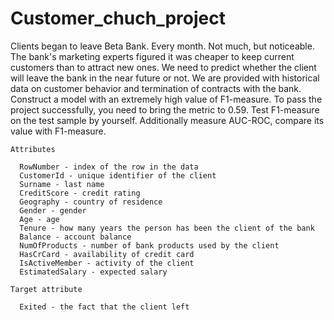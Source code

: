 # Customer_chuch_project

Clients began to leave Beta Bank. Every month. Not much, but noticeable. The bank's marketing experts figured it was cheaper to keep current customers than to attract new ones.
We need to predict whether the client will leave the bank in the near future or not. We are provided with historical data on customer behavior and termination of contracts with the bank.
Construct a model with an extremely high value of F1-measure. To pass the project successfully, you need to bring the metric to 0.59. Test F1-measure on the test sample by yourself.
Additionally measure AUC-ROC, compare its value with F1-measure.

```
Attributes 

  RowNumber - index of the row in the data
  CustomerId - unique identifier of the client
  Surname - last name
  CreditScore - credit rating
  Geography - country of residence
  Gender - gender
  Age - age
  Tenure - how many years the person has been the client of the bank
  Balance - account balance
  NumOfProducts - number of bank products used by the client
  HasCrCard - availability of credit card
  IsActiveMember - activity of the client
  EstimatedSalary - expected salary
  
Target attribute

  Exited - the fact that the client left
```
